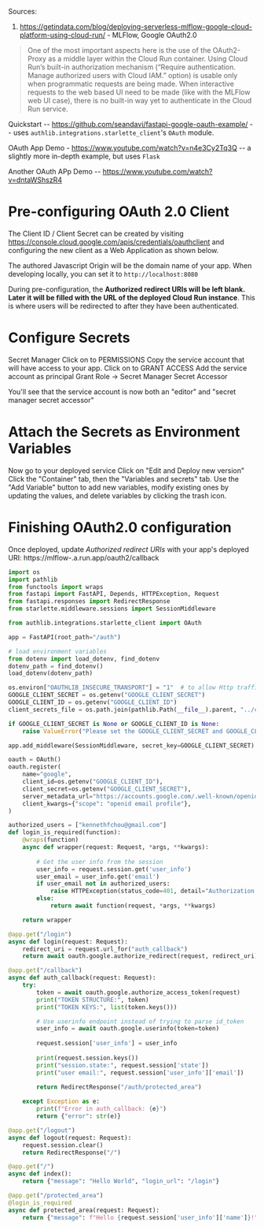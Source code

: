Sources:
1.  https://getindata.com/blog/deploying-serverless-mlflow-google-cloud-platform-using-cloud-run/ - MLFlow, Google OAuth2.0

> One of the most important aspects here is the use of the OAuth2-Proxy as a middle layer within the Cloud Run container. Using Cloud Run’s built-in authorization mechanism (“Require authentication. Manage authorized users with Cloud IAM.” option) is usable only when programmatic requests are being made. When interactive requests to the web based UI need to be made (like with the MLFlow web UI case), there is no built-in way yet to authenticate in the Cloud Run service.

Quickstart -- https://github.com/seandavi/fastapi-google-oauth-example/ -- uses `authlib.integrations.starlette_client`'s `OAuth` module.

OAuth App Demo - https://www.youtube.com/watch?v=n4e3Cy2Tq3Q -- a slightly more in-depth example, but uses `Flask`

Another OAuth APp Demo -- https://www.youtube.com/watch?v=dntaWShszR4

# Pre-configuring OAuth 2.0 Client
The Client ID / Client Secret can be created by visiting https://console.cloud.google.com/apis/credentials/oauthclient and configuring the new client as a Web Application as shown below. 

The authored Javascript Origin will be the domain name of your app. When developing locally, you can set it to `http://localhost:8080`

During pre-configuration, the **Authorized redirect URIs will be left blank. Later it will be filled with the URL of the deployed Cloud Run instance**. This is where users will be redirected to after they have been authenticated.

# Configure Secrets
Secret Manager
Click on to PERMISSIONS
Copy the service account that will have access to your app.
Click on to GRANT ACCESS
Add the service account as principal
Grant Role -> Secret Manager Secret Accessor

You'll see that the service account is now both an "editor" and "secret manager secret accessor"

# Attach the Secrets as Environment Variables
Now go to your deployed service
Click on "Edit and Deploy new version"
Click the "Container" tab, then the "Variables and secrets" tab. 
Use the "Add Variable" button to add new variables, modify existing ones by updating the values, and delete variables by clicking the trash icon.

# Finishing OAuth2.0 configuration
Once deployed, update *Authorized redirect URIs* with your app's deployed URI:
 https://mlflow-.a.run.app/oauth2/callback


```py
import os
import pathlib
from functools import wraps
from fastapi import FastAPI, Depends, HTTPException, Request
from fastapi.responses import RedirectResponse
from starlette.middleware.sessions import SessionMiddleware

from authlib.integrations.starlette_client import OAuth

app = FastAPI(root_path="/auth")

# load environment variables
from dotenv import load_dotenv, find_dotenv
dotenv_path = find_dotenv()
load_dotenv(dotenv_path)

os.environ["OAUTHLIB_INSECURE_TRANSPORT"] = "1"  # to allow Http traffic for local dev
GOOGLE_CLIENT_SECRET = os.getenv("GOOGLE_CLIENT_SECRET")
GOOGLE_CLIENT_ID = os.getenv("GOOGLE_CLIENT_ID")
client_secrets_file = os.path.join(pathlib.Path(__file__).parent, "../client_secret.json")

if GOOGLE_CLIENT_SECRET is None or GOOGLE_CLIENT_ID is None:
    raise ValueError("Please set the GOOGLE_CLIENT_SECRET and GOOGLE_CLIENT_ID environment variables.")

app.add_middleware(SessionMiddleware, secret_key=GOOGLE_CLIENT_SECRET)

oauth = OAuth()
oauth.register(
    name="google",
    client_id=os.getenv("GOOGLE_CLIENT_ID"),
    client_secret=os.getenv("GOOGLE_CLIENT_SECRET"),
    server_metadata_url="https://accounts.google.com/.well-known/openid-configuration",
    client_kwargs={"scope": "openid email profile"},
)

authorized_users = ["kennethfchou@gmail.com"]
def login_is_required(function):
    @wraps(function)
    async def wrapper(request: Request, *args, **kwargs):
        
        # Get the user info from the session
        user_info = request.session.get('user_info')
        user_email = user_info.get('email')
        if user_email not in authorized_users:
            raise HTTPException(status_code=401, detail="Authorization required")
        else:
            return await function(request, *args, **kwargs)

    return wrapper

@app.get("/login")
async def login(request: Request):
    redirect_uri = request.url_for("auth_callback")
    return await oauth.google.authorize_redirect(request, redirect_uri)

@app.get("/callback")
async def auth_callback(request: Request):
    try:
        token = await oauth.google.authorize_access_token(request)
        print("TOKEN STRUCTURE:", token)
        print("TOKEN KEYS:", list(token.keys()))

        # Use userinfo endpoint instead of trying to parse id_token
        user_info = await oauth.google.userinfo(token=token)
        
        request.session['user_info'] = user_info
        
        print(request.session.keys())
        print("session.state:", request.session['state'])
        print("user email:", request.session['user_info']['email'])
        
        return RedirectResponse("/auth/protected_area")

    except Exception as e:
        print(f"Error in auth_callback: {e}")
        return {"error": str(e)}

@app.get("/logout")
async def logout(request: Request):
    request.session.clear()
    return RedirectResponse("/")

@app.get("/")
async def index():
    return {"message": "Hello World", "login_url": "/login"}

@app.get("/protected_area")
@login_is_required
async def protected_area(request: Request):
    return {"message": f"Hello {request.session['user_info']['name']}!", "logout_url": "/logout"}
```
